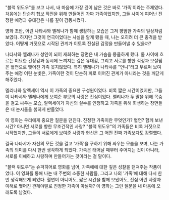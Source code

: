 
"블랙 위도우"를 보고 나서, 내 마음에 가장 깊이 남은 것은 바로 '가족'이라는 주제였다. 처음에는 단순히 첩보 작전을 위해 만들어진 가짜 가족이었지만, 그들 사이에 피어난 진정한 애정과 유대감은 나를 깊이 감동시켰다.

영화 초반, 어린 나타샤와 옐레나가 함께 생활하는 모습은 그저 평범한 가족의 일상처럼 보였다. 하지만 그것이 연극이었다는 사실을 알게 됐을 때, 나는 오히려 더 큰 충격을 받았다. 어떻게 거짓으로 시작된 관계가 이토록 진실된 감정을 만들어낼 수 있을까?

나타샤와 옐레나가 성인이 되어 재회하는 장면은 내 가슴을 뭉클하게 했다. 둘 사이에 흐르는 미묘한 긴장감과 동시에 느껴지는 깊은 유대감, 그리고 서로를 향한 걱정과 보살핌은 혈연으로 맺어진 가족 못지않았다. 특히 옐레나가 나타샤를 "언니"라고 부르며 보여주는 애정 어린 눈빛은, 가족이란 것이 단순히 피로 이어진 관계가 아니라는 것을 깨닫게 해주었다.

멜리나와 알렉세이 역시 이 가족의 중요한 구성원이었다. 비록 짧은 시간이었지만, 그들이 나타샤와 옐레나에게 보여준 부모의 사랑은 진심이었다. 멜리나가 두 딸을 위해 목숨을 걸고 싸우는 모습, 알렉세이가 자신의 실수를 인정하고 가족을 위해 희생하는 장면들은 내 눈시울을 붉히게 만들었다.

이 영화는 우리에게 중요한 질문을 던진다. 진정한 가족이란 무엇인가? 혈연? 함께 보낸 시간? 아니면 서로를 향한 무조건적인 사랑? "블랙 위도우"의 가족들은 비록 거짓으로 시작했지만, 그들이 서로에게 보여준 사랑과 헌신은 그 어떤 진짜 가족보다도 강렬했다.

결국 나타샤가 자신의 모든 것을 걸고 '가족'을 구하기 위해 싸우는 모습을 보며, 나는 가족의 의미를 다시 한번 생각하게 되었다. 가족은 태어날 때부터 주어지는 것이 아니라, 서로를 이해하고 사랑하며 만들어가는 것이라는 걸 말이다.

"블랙 위도우"는 슈퍼히어로 영화를 넘어, 가족애에 대한 깊은 성찰을 던져주는 작품이었다. 이 영화를 통해 나는 내 주변의 소중한 사람들, 그리고 나의 '가족'에 대해 다시 한번 생각해보게 되었다. 혈연이 아니어도, 짧은 시간을 함께 보냈어도, 진심 어린 사랑과 이해로 맺어진 관계야말로 진정한 가족이 아닐까? 이 영화는 그런 질문을 내 마음에 오래도록 남겼다.